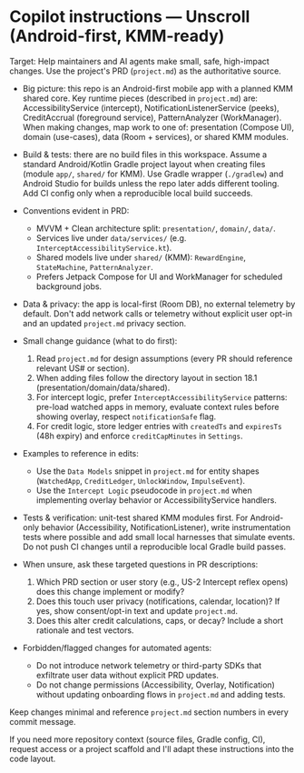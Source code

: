 <!-- Short, actionable instructions for AI coding agents working on Unscroll -->
# Copilot instructions — Unscroll (Android-first, KMM-ready)

Target: Help maintainers and AI agents make small, safe, high-impact changes. Use the project's PRD (`project.md`) as the authoritative source.

- Big picture: this repo is an Android-first mobile app with a planned KMM shared core. Key runtime pieces (described in `project.md`) are: AccessibilityService (intercept), NotificationListenerService (peeks), CreditAccrual (foreground service), PatternAnalyzer (WorkManager). When making changes, map work to one of: presentation (Compose UI), domain (use-cases), data (Room + services), or shared KMM modules.

- Build & tests: there are no build files in this workspace. Assume a standard Android/Kotlin Gradle project layout when creating files (module `app/`, `shared/` for KMM). Use Gradle wrapper (`./gradlew`) and Android Studio for builds unless the repo later adds different tooling. Add CI config only when a reproducible local build succeeds.

- Conventions evident in PRD:
  - MVVM + Clean architecture split: `presentation/`, `domain/`, `data/`.
  - Services live under `data/services/` (e.g. `InterceptAccessibilityService.kt`).
  - Shared models live under `shared/` (KMM): `RewardEngine`, `StateMachine`, `PatternAnalyzer`.
  - Prefers Jetpack Compose for UI and WorkManager for scheduled background jobs.

- Data & privacy: the app is local-first (Room DB), no external telemetry by default. Don't add network calls or telemetry without explicit user opt-in and an updated `project.md` privacy section.

- Small change guidance (what to do first):
  1. Read `project.md` for design assumptions (every PR should reference relevant US# or section).
  2. When adding files follow the directory layout in section 18.1 (presentation/domain/data/shared).
  3. For intercept logic, prefer `InterceptAccessibilityService` patterns: pre-load watched apps in memory, evaluate context rules before showing overlay, respect `notificationSafe` flag.
  4. For credit logic, store ledger entries with `createdTs` and `expiresTs` (48h expiry) and enforce `creditCapMinutes` in `Settings`.

- Examples to reference in edits:
  - Use the `Data Models` snippet in `project.md` for entity shapes (`WatchedApp`, `CreditLedger`, `UnlockWindow`, `ImpulseEvent`).
  - Use the `Intercept Logic` pseudocode in `project.md` when implementing overlay behavior or AccessibilityService handlers.

- Tests & verification: unit-test shared KMM modules first. For Android-only behavior (Accessibility, NotificationListener), write instrumentation tests where possible and add small local harnesses that simulate events. Do not push CI changes until a reproducible local Gradle build passes.

- When unsure, ask these targeted questions in PR descriptions:
  1. Which PRD section or user story (e.g., US-2 Intercept reflex opens) does this change implement or modify?
  2. Does this touch user privacy (notifications, calendar, location)? If yes, show consent/opt-in text and update `project.md`.
  3. Does this alter credit calculations, caps, or decay? Include a short rationale and test vectors.

- Forbidden/flagged changes for automated agents:
  - Do not introduce network telemetry or third-party SDKs that exfiltrate user data without explicit PRD updates.
  - Do not change permissions (Accessibility, Overlay, Notification) without updating onboarding flows in `project.md` and adding tests.

Keep changes minimal and reference `project.md` section numbers in every commit message.

If you need more repository context (source files, Gradle config, CI), request access or a project scaffold and I'll adapt these instructions into the code layout.

